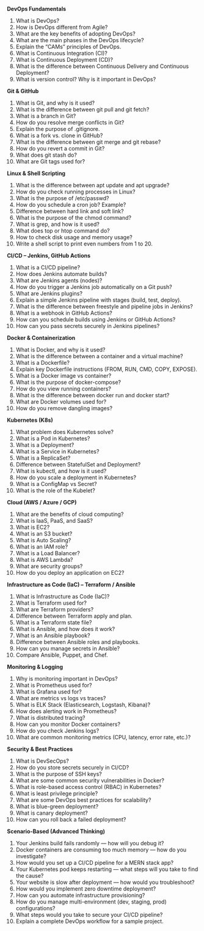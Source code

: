 **DevOps Fundamentals**

1. What is DevOps?
2. How is DevOps different from Agile?
3. What are the key benefits of adopting DevOps?
4. What are the main phases in the DevOps lifecycle?
5. Explain the “CAMs” principles of DevOps.
6. What is Continuous Integration (CI)?
7. What is Continuous Deployment (CD)?
8. What is the difference between Continuous Delivery and Continuous Deployment?
9. What is version control? Why is it important in DevOps?


**Git & GitHub**

1. What is Git, and why is it used?
2. What is the difference between git pull and git fetch?
3. What is a branch in Git?
4. How do you resolve merge conflicts in Git?
4. Explain the purpose of .gitignore.
5. What is a fork vs. clone in GitHub?
6. What is the difference between git merge and git rebase?
7. How do you revert a commit in Git?
8. What does git stash do?
9. What are Git tags used for?

**Linux & Shell Scripting**

1. What is the difference between apt update and apt upgrade?
2. How do you check running processes in Linux?
3. What is the purpose of /etc/passwd?
4. How do you schedule a cron job? Example?
5. Difference between hard link and soft link?
6. What is the purpose of the chmod command?
7. What is grep, and how is it used?
8. What does top or htop command do?
9. How to check disk usage and memory usage?
10. Write a shell script to print even numbers from 1 to 20.

**CI/CD – Jenkins, GitHub Actions**

1. What is a CI/CD pipeline?
2. How does Jenkins automate builds?
3. What are Jenkins agents (nodes)?
4. How do you trigger a Jenkins job automatically on a Git push?
5. What are Jenkins plugins?
6. Explain a simple Jenkins pipeline with stages (build, test, deploy).
7. What is the difference between freestyle and pipeline jobs in Jenkins?
8. What is a webhook in GitHub Actions?
9. How can you schedule builds using Jenkins or GitHub Actions?
10. How can you pass secrets securely in Jenkins pipelines?

**Docker & Containerization**

1. What is Docker, and why is it used?
2. What is the difference between a container and a virtual machine?
3. What is a Dockerfile?
4. Explain key Dockerfile instructions (FROM, RUN, CMD, COPY, EXPOSE).
5. What is a Docker image vs container?
6. What is the purpose of docker-compose?
7. How do you view running containers?
8. What is the difference between docker run and docker start?
9. What are Docker volumes used for?
10. How do you remove dangling images?

**Kubernetes (K8s)**

1. What problem does Kubernetes solve?
2. What is a Pod in Kubernetes?
3. What is a Deployment?
4. What is a Service in Kubernetes?
5. What is a ReplicaSet?
8. Difference between StatefulSet and Deployment?
9. What is kubectl, and how is it used?
10. How do you scale a deployment in Kubernetes?
11. What is a ConfigMap vs Secret?
12. What is the role of the Kubelet?

**Cloud (AWS / Azure / GCP)**

1. What are the benefits of cloud computing?
2. What is IaaS, PaaS, and SaaS?
3. What is EC2?
4. What is an S3 bucket?
5. What is Auto Scaling?
6. What is an IAM role?
7. What is a Load Balancer?
8. What is AWS Lambda?
9. What are security groups?
10. How do you deploy an application on EC2?


**Infrastructure as Code (IaC) – Terraform / Ansible**

1. What is Infrastructure as Code (IaC)?
2. What is Terraform used for?
3. What are Terraform providers?
4. Difference between Terraform apply and plan.
5. What is a Terraform state file?
6. What is Ansible, and how does it work?
7. What is an Ansible playbook?
8. Difference between Ansible roles and playbooks.
9. How can you manage secrets in Ansible?
10. Compare Ansible, Puppet, and Chef.

**Monitoring & Logging**

1. Why is monitoring important in DevOps?
2. What is Prometheus used for?
3. What is Grafana used for?
4. What are metrics vs logs vs traces?
5. What is ELK Stack (Elasticsearch, Logstash, Kibana)?
6. How does alerting work in Prometheus?
7. What is distributed tracing?
8. How can you monitor Docker containers?
9. How do you check Jenkins logs?
10. What are common monitoring metrics (CPU, latency, error rate, etc.)?

**Security & Best Practices**

1. What is DevSecOps?
2. How do you store secrets securely in CI/CD?
3. What is the purpose of SSH keys?
4. What are some common security vulnerabilities in Docker?
5. What is role-based access control (RBAC) in Kubernetes?
6. What is least privilege principle?
7. What are some DevOps best practices for scalability?
8. What is blue-green deployment?
9. What is canary deployment?
10. How can you roll back a failed deployment?

**Scenario-Based (Advanced Thinking)**

1. Your Jenkins build fails randomly — how will you debug it?
2. Docker containers are consuming too much memory — how do you investigate?
3. How would you set up a CI/CD pipeline for a MERN stack app?
4. Your Kubernetes pod keeps restarting — what steps will you take to find the cause?
5. Your website is slow after deployment — how would you troubleshoot?
6. How would you implement zero downtime deployment?
7. How can you automate infrastructure provisioning?
8. How do you manage multi-environment (dev, staging, prod) configurations?
9. What steps would you take to secure your CI/CD pipeline?
10. Explain a complete DevOps workflow for a sample project.